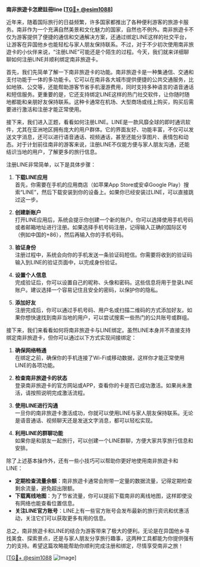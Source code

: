 **南非旅遊卡怎麽註冊line [[TG💪+ @esim1088](https://t.me/s/esim1088)]**

近年来，随着国际旅行的日益频繁，许多国家都推出了各种便利游客的旅游卡服务。南非作为一个充满自然美景和文化魅力的国家，自然也不例外。南非旅遊卡不仅为游客提供了便捷的通信和交通解决方案，还通过绑定LINE这样的社交平台，让游客在异国他乡也能轻松与家人朋友保持联系。不过，对于不少初次使用南非旅遊卡的小伙伴来说，“注册LINE”可能还是个陌生的过程。今天，我们就来详细聊聊如何注册LINE并顺利绑定南非旅遊卡。

首先，我们先简单了解一下南非旅遊卡的功能。南非旅遊卡是一种集通信、交通和支付功能于一体的多功能卡。它可以在南非各大城市提供便捷的公共交通服务，比如地铁、公交等，还能帮助游客节省手机漫游费用，同时支持多种语言的语音通话和短信服务。更重要的是，它还支持绑定LINE这样的热门社交软件，让你随时随地都能和亲朋好友保持联系。这种卡通常在机场、大型商场或线上购买，购买后需要进行激活和注册才能正常使用。

接下来，我们进入正题，看看如何注册LINE。LINE是一款风靡全球的即时通讯软件，尤其在亚洲地区拥有庞大的用户群体。它的界面友好、功能丰富，不仅可以发送文字消息，还可以进行语音通话、视频通话，甚至还能分享图片、表情包和动态。对于计划前往南非的游客来说，注册LINE不仅能方便与家人朋友沟通，还能结识当地的用户，了解更多的旅行信息。

注册LINE非常简单，以下是具体步骤：

1. **下载LINE应用**  
   首先，你需要在手机的应用商店（如苹果App Store或安卓Google Play）搜索“LINE”，然后下载安装到你的设备上。如果你已经安装过LINE，可以直接跳过这一步。

2. **创建新账户**  
   打开LINE应用后，系统会提示你创建一个新的账户。你可以选择使用手机号码或者邮箱地址进行注册。如果选择手机号码注册，记得输入正确的国际区号（例如中国的+86），然后再输入你的手机号码。

3. **验证身份**  
   注册过程中，系统会向你的手机发送一条验证码短信。你需要将收到的验证码输入到LINE的验证页面中，以完成身份验证。

4. **设置个人信息**  
   完成验证后，你可以设置自己的昵称、头像和密码。这些信息将用于登录LINE账户。建议选择一个容易记住且安全的密码，以保护你的隐私。

5. **添加好友**  
   注册完成后，你可以通过手机号码、用户名或扫描二维码的方式添加好友。如果你想快速找到南非当地的用户，可以尝试搜索一些热门的公共账号或群组。

接下来，我们来看看如何将南非旅遊卡与LINE绑定。虽然LINE本身并不直接支持绑定南非旅遊卡，但你可以通过以下方式实现间接绑定：

1. **确保网络畅通**  
   在绑定之前，确保你的手机连接了Wi-Fi或移动数据，这样你才能正常使用LINE的各项功能。

2. **检查南非旅遊卡的状态**  
   登录南非旅遊卡的官方网站或APP，查看你的卡是否已成功激活。如果尚未激活，请按照说明完成激活流程。

3. **使用LINE进行沟通**  
   一旦你的南非旅遊卡激活成功，你就可以使用LINE与家人朋友保持联系。无论是语音通话、视频聊天还是发送文字消息，都可以轻松实现。

4. **利用LINE的群聊功能**  
   如果你是和朋友一起旅行，可以创建一个LINE群聊，方便大家共享旅行信息和安排。

除了上述基本操作外，还有一些小技巧可以帮助你更好地使用南非旅遊卡和LINE：

- **定期检查流量余额**：南非旅遊卡通常会附带一定量的数据流量，记得定期检查剩余流量，避免超出限额。
- **下载离线地图**：为了节省流量，你可以提前下载南非的离线地图，这样即使没有网络也能查看位置信息。
- **关注LINE官方账号**：LINE上有一些官方账号会发布最新的旅行资讯和优惠活动，关注它们可以获取更多有用的信息。

总之，南非旅遊卡和LINE的结合为游客带来了极大的便利。无论是在异国他乡寻找美食、探索景点，还是与家人朋友分享旅行趣事，这两种工具都能为你提供强有力的支持。希望这篇攻略能帮助你顺利完成注册和绑定，尽情享受南非之旅！

[[TG💪+ @esim1088](https://t.me/s/esim1088) ![Image](https://i.postimg.cc/4NQfJmqS/Snipaste-2025-05-13-00-14-12.png)]